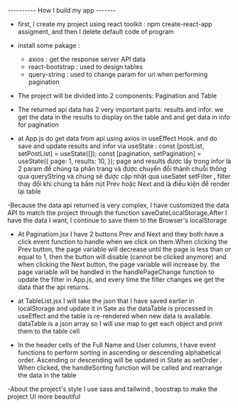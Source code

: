---------- How I build my app -------

- first, I create my project using react toolkit : npm create-react-app assigment, and then I delete default code of program
- install some pakage :
  - axios : get the response server API data
  - react-bootstrap : used to design tables
  - query-string : used to change param for url when performing pagination
- The project will be divided into 2 components: Pagination and Table

- The returned api data has 2 very important parts: results and infor. we get the data in the results to display on the table and and get data in info for pagination

- at App.js do get data from api using axios in useEffect Hook. and do save and update results and infor via
  useState : const [postList, setPostList] = useState([]);
  const [pagination, setPagination] = useState({
  page: 1,
  results: 10,
  });
  page and results được lấy trong infor là 2 param để chúng ta phân trang và được chuyển đổi thành chuỗi thông qua queryString và chúng sẽ được cập nhật qua useSatet setFilter , filter thay đổi khi chúng ta bấm nút Prev hoặc Next and là điều kiện để render lại table

-Because the data api returned is very complex, I have customized the data API to match the project through the function saveDateLocalStorage,After I have the data I want, I continue to save them to the Browser's localStorage

- At Paginatiom.jsx I have 2 buttons Prev and Next and they both have a click event function to handle when we click on them.When clicking the Prev button, the page variable will decrease until the page is less than or equal to 1, then the button will disable (cannot be clicked anymore) and when clicking the Next button, the page variable will increase by. the page variable will be handled in the handlePageChange function to update the filter in App.js, and every time the filter changes we get the data that the api returns.

- at TableList.jsx I will take the json that I have saved earlier in localStorage and update it in Sate as the dataTable is processed in useEffect and the table is re-rendered when new data is available. dataTable is a json array so I will use map to get each object and print them to the table cell

- In the header cells of the Full Name and User columns, I have event functions to perform sorting in ascending or descending alphabetical order. Ascending or descending will be updated in State as setOrder . When clicked, the handleSorting function will be called and rearrange the data in the table

-About the project's style I use sass and tailwind , boostrap to make the project UI more beautiful

